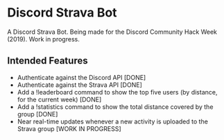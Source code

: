 # Discord Strava Bot
A Discord Strava Bot. Being made for the Discord Community Hack Week (2019). Work in progress.

## Intended Features
* Authenticate against the Discord API [DONE]
* Authenticate against the Strava API [DONE]
* Add a !leaderboard command to show the top five users (by distance, for the current week) [DONE]
* Add a !statistics command to show the total distance covered by the group [DONE]
* Near real-time updates whenever a new activity is uploaded to the Strava group [WORK IN PROGRESS]
